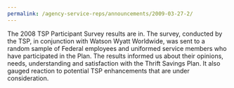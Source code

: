 ```yaml
---
permalink: /agency-service-reps/announcements/2009-03-27-2/
---
```


The 2008 TSP Participant Survey results are in. The survey, conducted by the TSP, in conjunction with Watson Wyatt Worldwide, was sent to a random sample of Federal employees and uniformed service members who have participated in the Plan. The results informed us about their opinions, needs, understanding and satisfaction with the Thrift Savings Plan. It also gauged reaction to potential TSP enhancements that are under consideration.
